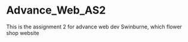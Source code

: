 # Advance_Web_AS2
This is the assignment 2 for advance web dev Swinburne, which flower shop website
